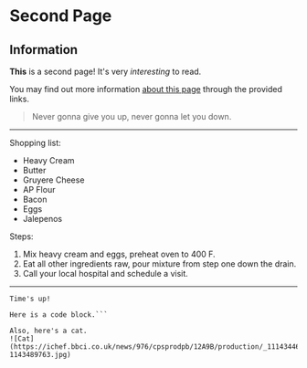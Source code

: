 # Second Page

## Information
**This** is a second page! It's very *interesting* to read.

You may find out more information [about this page](https://www.youtube.com/watch?v=dQw4w9WgXcQ) through the provided links.

> Never gonna give you up, never gonna let you down.

---

Shopping list:
- Heavy Cream
- Butter
- Gruyere Cheese
- AP Flour
- Bacon
- Eggs
- Jalepenos

Steps:
1. Mix heavy cream and eggs, preheat oven to 400 F.
2. Eat all other ingredients raw, pour mixture from step one down the drain.
3. Call your local hospital and schedule a visit.

---

`Time's up!`
```# Let's do this.
Here is a code block.```

Also, here's a cat.
![Cat](https://ichef.bbci.co.uk/news/976/cpsprodpb/12A9B/production/_111434467_gettyimages-1143489763.jpg)
